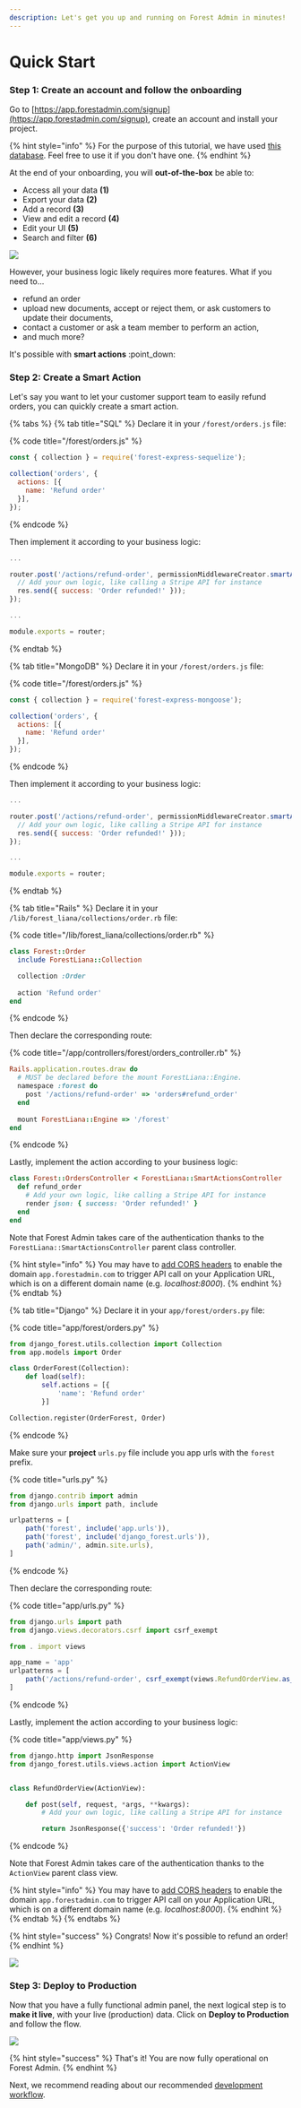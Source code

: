 ```yaml
---
description: Let's get you up and running on Forest Admin in minutes!
---
```


# Quick Start

### Step 1: Create an account and follow the onboarding

Go to [https://app.forestadmin.com/signup](https://app.forestadmin.com/signup), create an account and install your project.

{% hint style="info" %}
For the purpose of this tutorial, we have used [this database](../how-tos/databases/use-a-demo-database.md). Feel free to use it if you don't have one.
{% endhint %}

At the end of your onboarding, you will **out-of-the-box** be able to:

* Access all your data **(1)**
* Export your data **(2)**
* Add a record **(3)**
* View and edit a record **(4)**
* Edit your UI **(5)**
* Search and filter **(6)**

![](<../.gitbook/assets/image (547).png>)

However, your business logic likely requires more features. What if you need to...

* refund an order
* upload new documents, accept or reject them, or ask customers to update their documents,
* contact a customer or ask a team member to perform an action,
* and much more?

It's possible with **smart actions** :point\_down:

### Step 2: Create a Smart Action

Let's say you want to let your customer support team to easily refund orders, you can quickly create a smart action.

{% tabs %}
{% tab title="SQL" %}
Declare it in your `/forest/orders.js` file:

{% code title="/forest/orders.js" %}
```javascript
const { collection } = require('forest-express-sequelize');

collection('orders', {
  actions: [{ 
    name: 'Refund order'
  }],
});
```
{% endcode %}

Then implement it according to your business logic:

```javascript
...

router.post('/actions/refund-order', permissionMiddlewareCreator.smartAction(), (req, res) => {
  // Add your own logic, like calling a Stripe API for instance
  res.send({ success: 'Order refunded!' }));
});

...

module.exports = router;
```
{% endtab %}

{% tab title="MongoDB" %}
Declare it in your `/forest/orders.js` file:

{% code title="/forest/orders.js" %}
```javascript
const { collection } = require('forest-express-mongoose');

collection('orders', {
  actions: [{ 
    name: 'Refund order'
  }],
});
```
{% endcode %}

Then implement it according to your business logic:

```javascript
...

router.post('/actions/refund-order', permissionMiddlewareCreator.smartAction(), (req, res) => {
  // Add your own logic, like calling a Stripe API for instance
  res.send({ success: 'Order refunded!' }));
});

...

module.exports = router;
```
{% endtab %}

{% tab title="Rails" %}
Declare it in your `/lib/forest_liana/collections/order.rb` file:

{% code title="/lib/forest_liana/collections/order.rb" %}
```ruby
class Forest::Order
  include ForestLiana::Collection

  collection :Order
  
  action 'Refund order'
end
```
{% endcode %}

Then declare the corresponding route:

{% code title="/app/controllers/forest/orders_controller.rb" %}
```ruby
Rails.application.routes.draw do
  # MUST be declared before the mount ForestLiana::Engine.
  namespace :forest do
    post '/actions/refund-order' => 'orders#refund_order'
  end
  
  mount ForestLiana::Engine => '/forest'
end
```
{% endcode %}

Lastly, implement the action according to your business logic:

```ruby
class Forest::OrdersController < ForestLiana::SmartActionsController
  def refund_order
    # Add your own logic, like calling a Stripe API for instance
    render json: { success: 'Order refunded!' }
  end
end
```

Note that Forest Admin takes care of the authentication thanks to the `ForestLiana::SmartActionsController` parent class controller.

{% hint style="info" %}
You may have to [add CORS headers](../how-tos/setup/configuring-cors-headers.md) to enable the domain `app.forestadmin.com` to trigger API call on your Application URL, which is on a different domain name (e.g. _localhost:8000_).
{% endhint %}
{% endtab %}

{% tab title="Django" %}
Declare it in your `app/forest/orders.py` file:

{% code title="app/forest/orders.py" %}
```python
from django_forest.utils.collection import Collection
from app.models import Order

class OrderForest(Collection):
    def load(self):
        self.actions = [{
            'name': 'Refund order'
        }]

Collection.register(OrderForest, Order)
```
{% endcode %}

Make sure your **project** `urls.py` file include you app urls with the `forest` prefix.

{% code title="urls.py" %}
```javascript
from django.contrib import admin
from django.urls import path, include

urlpatterns = [
    path('forest', include('app.urls')),
    path('forest', include('django_forest.urls')),
    path('admin/', admin.site.urls),
]
```
{% endcode %}

Then declare the corresponding route:

{% code title="app/urls.py" %}
```javascript
from django.urls import path
from django.views.decorators.csrf import csrf_exempt

from . import views

app_name = 'app'
urlpatterns = [
    path('/actions/refund-order', csrf_exempt(views.RefundOrderView.as_view()), name='refund-order'),
]
```
{% endcode %}

Lastly, implement the action according to your business logic:

{% code title="app/views.py" %}
```python
from django.http import JsonResponse
from django_forest.utils.views.action import ActionView


class RefundOrderView(ActionView):

    def post(self, request, *args, **kwargs):
        # Add your own logic, like calling a Stripe API for instance

        return JsonResponse({'success': 'Order refunded!'})
```
{% endcode %}

Note that Forest Admin takes care of the authentication thanks to the `ActionView` parent class view.

{% hint style="info" %}
You may have to [add CORS headers](../how-tos/setup/configuring-cors-headers.md) to enable the domain `app.forestadmin.com` to trigger API call on your Application URL, which is on a different domain name (e.g. _localhost:8000_).
{% endhint %}
{% endtab %}
{% endtabs %}

{% hint style="success" %}
Congrats! Now it's possible to refund an order!
{% endhint %}

![](<../.gitbook/assets/image (531).png>)

### Step 3: Deploy to Production

Now that you have a fully functional admin panel, the next logical step is to **make it live**, with your live (production) data. Click on **Deploy to Production** and follow the flow.

![](<../.gitbook/assets/image (487).png>)

{% hint style="success" %}
That's it! You are now fully operational on Forest Admin.
{% endhint %}

Next, we recommend reading about our recommended [development workflow](development-workflow.md).
